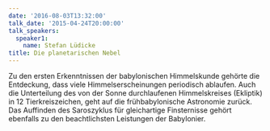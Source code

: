 ```yaml
---
date: '2016-08-03T13:32:00'
talk_date: '2015-04-24T20:00:00'
talk_speakers:
  speaker1:
    name: Stefan Lüdicke
title: Die planetarischen Nebel
---
```


Zu den ersten Erkenntnissen der babylonischen Himmelskunde gehörte die Entdeckung, dass viele Himmelserscheinungen periodisch ablaufen. Auch die Unterteilung des von der Sonne durchlaufenen Himmelskreises (Ekliptik) in 12 Tierkreiszeichen, geht auf die frühbabylonische Astronomie zurück. Das Auffinden des Saroszyklus für gleichartige Finsternisse gehört ebenfalls zu den beachtlichsten Leistungen der Babylonier.